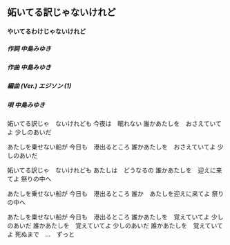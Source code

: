 ## 妬いてる訳じゃないけれど
#### やいてるわけじゃないけれど

##### 作詞         中島みゆき
##### 作曲         中島みゆき
##### 編曲 (Ver.)  エジソン (1)
##### 唄           中島みゆき


妬いてる訳じゃ　ないけれども
今夜は　眠れない
誰かあたしを　おさえていてよ
少しのあいだ

あたしを乗せない船が
今日も　港出るところ
誰かあたしを　おさえていてよ
少しのあいだ





妬いてる訳じゃ　ないけれども
あたしは　どうなるの
誰かあたしを　迎えに来てよ
祭りの中へ

あたしを乗せない船が
今日も　港出るところ
誰か　あたしを迎えに来てよ
祭りの中へ

あたしを乗せない船が
今日も　港出るところ
誰かあたしを　覚えていてよ
少しのあいだ
誰かあたしを　覚えていてよ
少しのあいだ
誰かあたしを　覚えていてよ
死ぬまで　…　ずっと
